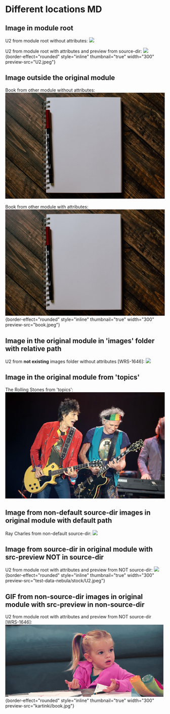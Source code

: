 # Different locations MD

## Image in module root

U2 from module root without attributes:
![](help-instance/U2.jpeg)

U2 from module root with attributes and preview from source-dir: 
![](help-instance/U2.jpeg){border-effect="rounded" style="inline" thumbnail="true" width="300" preview-src="U2.jpeg"}

## Image outside the original module

Book from other module without attributes:
![](kartinki/book.jpg)

Book from other module with attributes:
![](/kartinki/book.jpg){border-effect="rounded" style="inline" thumbnail="true" width="300" preview-src="book.jpeg"}

## Image in the original module in 'images' folder with relative path

U2 from **not existing** images folder without attributes [WRS-1646]:
![](hello/U2.jpeg)

## Image in the original module from 'topics'

The Rolling Stones from 'topics':
![](help-module/topics/The-Rolling-Stones.jpeg)

## Image from non-default source-dir images in original module with default path

Ray Charles from non-default source-dir:
![](Ray-Charles.jpeg)

## Image from source-dir in original module with src-preview NOT in source-dir
U2 from module root with attributes and preview from NOT source-dir:
![](U2.jpeg){border-effect="rounded" style="inline" thumbnail="true" width="300" preview-src="test-data-nebula/stock/U2.jpeg"}

## GIF from non-source-dir images in original module with src-preview in non-source-dir
U2 from module root with attributes and preview from NOT source-dir [WRS-1646]:
![](kartinki/gurl.gif){border-effect="rounded" style="inline" thumbnail="true" width="300" preview-src="kartinki/book.jpg"}

